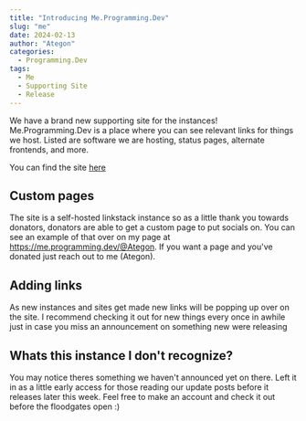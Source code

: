 ```yaml
---
title: "Introducing Me.Programming.Dev"
slug: "me"
date: 2024-02-13
author: "Ategon"
categories:
  - Programming.Dev
tags:
  - Me
  - Supporting Site
  - Release
---
```


We have a brand new supporting site for the instances! Me.Programming.Dev is a place where you can see relevant links for things we host. Listed are software we are hosting, status pages, alternate frontends, and more.

You can find the site [here](https://me.programming.dev)

## Custom pages

The site is a self-hosted linkstack instance so as a little thank you towards donators, donators are able to get a custom page to put socials on. You can see an example of that over on my page at https://me.programming.dev/@Ategon. If you want a page and you've donated just reach out to me (Ategon).

## Adding links

As new instances and sites get made new links will be popping up over on the site. I recommend checking it out for new things every once in awhile just in case you miss an announcement on something new were releasing

## Whats this instance I don't recognize?

You may notice theres something we haven't announced yet on there. Left it in as a little early access for those reading our update posts before it releases later this week. Feel free to make an account and check it out before the floodgates open :)
